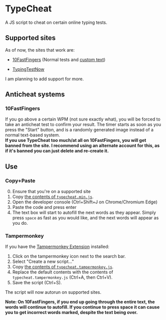 # TypeCheat
A JS script to cheat on certain online typing tests.

## Supported sites
As of now, the sites that work are:
- [10FastFingers](https://10fastfingers.com/) (Normal tests and [custom text](https://10fastfingers.com/text-practice/new))
<!-- - [Ratatype](https://www.ratatype.com/) -->
<!-- ^^^WIP^^^ -->
- [TypingTestNow](https://typingtestnow.com/)

I am planning to add support for more.

## Anticheat systems
### 10FastFingers
If you go above a certain WPM (not sure exactly what), you will be forced to take an anticheat test to confirm your result. The timer starts as soon as you press the "Start" button, and is a randomly generated image instead of a normal text-based system.  
**If you use TypeCheat too much/at all on 10FastFingers, you will get banned from the site. I recommend using an alternate account for this, as if it's banned you can just delete and re-create it.**

## Use
### Copy+Paste
0. Ensure that you're on a supported site
1. Copy [the contents of `typecheat.min.js`](https://raw.githubusercontent.com/MysteryBlokHed/TypeCheat/master/typecheat.min.js).
2. Open the developer console (Ctrl+Shift+J on Chrome/Chromium Edge)
3. Paste the code and press enter
4. The text box will start to autofill the next words as they appear. Simply press `space` as fast as you would like, and the next words will appear as you do.
### Tampermonkey
If you have the [Tampermonkey Extension](https://chrome.google.com/webstore/detail/tampermonkey/dhdgffkkebhmkfjojejmpbldmpobfkfo) installed:

1. Click on the tampermonkey icon next to the search bar.
2. Select "Create a new script..."
3. Copy [the contents of `typecheat.tampermonkey.js`](https://raw.githubusercontent.com/MysteryBlokHed/TypeCheat/master/typecheat.tampermonkey.js).
4. Replace the default contents with the contents of `typecheat.tampermonkey.js` (Ctrl+A, then Ctrl+V).
5. Save the script (Ctrl+S).

The script will now autorun on supported sites.

**Note: On 10FastFingers, if you end up going through the entire text, the words will continue to autofill. If you continue to press space it can cause you to get incorrect words marked, despite the text being over.**